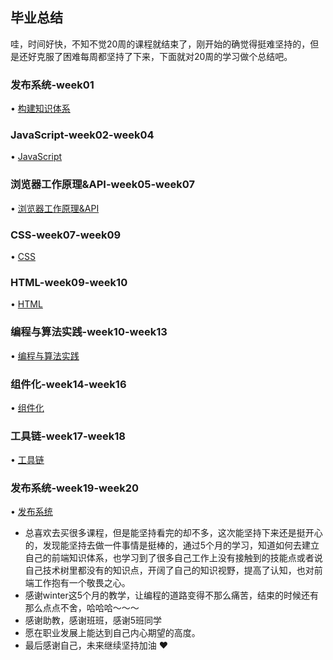 ## 毕业总结
哇，时间好快，不知不觉20周的课程就结束了，刚开始的确觉得挺难坚持的，但是还好克服了困难每周都坚持了下来，下面就对20周的学习做个总结吧。

### 发布系统-week01
• [构建知识体系](https://github.com/wpngpeng/Frontend-01-Template/tree/master/week01)

### JavaScript-week02-week04
• [JavaScript](https://github.com/wpngpeng/Frontend-01-Template/tree/master/week02)

### 浏览器工作原理&API-week05-week07
• [浏览器工作原理&API](https://github.com/wpngpeng/Frontend-01-Template/tree/master/week05)

### CSS-week07-week09
• [CSS](https://github.com/wpngpeng/Frontend-01-Template/tree/master/week07)

### HTML-week09-week10
• [HTML](https://github.com/wpngpeng/Frontend-01-Template/tree/master/week09)

### 编程与算法实践-week10-week13
• [编程与算法实践](https://github.com/wpngpeng/Frontend-01-Template/tree/master/week10)

### 组件化-week14-week16
• [组件化](https://github.com/wpngpeng/Frontend-01-Template/tree/master/week14)

### 工具链-week17-week18
• [工具链](https://github.com/wpngpeng/Frontend-01-Template/tree/master/week17)

### 发布系统-week19-week20
• [发布系统](https://github.com/wpngpeng/Frontend-01-Template/tree/master/week19)

- 总喜欢去买很多课程，但是能坚持看完的却不多，这次能坚持下来还是挺开心的，发现能坚持去做一件事情是挺棒的，通过5个月的学习，知道如何去建立自己的前端知识体系，也学习到了很多自己工作上没有接触到的技能点或者说自己技术树里都没有的知识点，开阔了自己的知识视野，提高了认知，也对前端工作抱有一个敬畏之心。
- 感谢winter这5个月的教学，让编程的道路变得不那么痛苦，结束的时候还有那么点点不舍，哈哈哈～～～
- 感谢助教，感谢班班，感谢5班同学
- 愿在职业发展上能达到自己内心期望的高度。
- 最后感谢自己，未来继续坚持加油 ♥️
